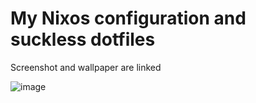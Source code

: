 # My Nixos configuration and suckless dotfiles
Screenshot and wallpaper are linked 


![image](https://github.com/user-attachments/assets/9eaa3561-cf92-4aa7-883d-b33bb31e56a0)
